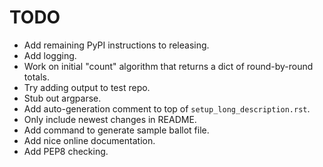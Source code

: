 TODO
====

* Add remaining PyPI instructions to releasing.
* Add logging.
* Work on initial "count" algorithm that returns a dict of round-by-round
  totals.
* Try adding output to test repo.
* Stub out argparse.
* Add auto-generation comment to top of `setup_long_description.rst`.
* Only include newest changes in README.
* Add command to generate sample ballot file.
* Add nice online documentation.
* Add PEP8 checking.
